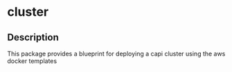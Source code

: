 # cluster

## Description

This package provides a blueprint for deploying a capi cluster using the aws docker templates
